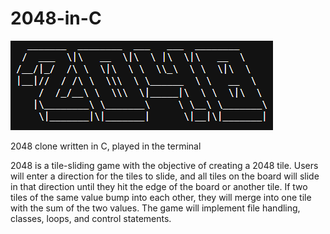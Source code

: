 # 2048-in-C

![alt text](https://github.com/jawarr/2048-in-C/blob/main/logo.png?raw=true)

2048 clone written in C, played in the terminal

2048 is a tile-sliding game with the objective of creating a 2048 tile. Users will enter a direction for the tiles to slide, and all tiles on the board will slide in that direction until they hit the edge of the board or another tile. If two tiles of the same value bump into each other, they will merge into one tile with the sum of the two values. The game will implement file handling, classes, loops, and control statements.
